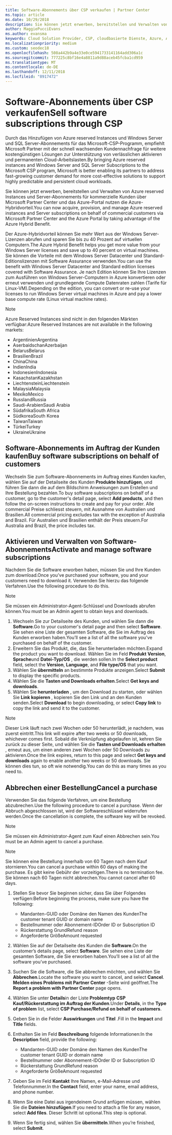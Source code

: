 ```yaml
---
title: Software-Abonnements über CSP verkaufen | Partner Center
ms.topic: article
ms.date: 10/29/2018
description: Sie können jetzt erwerben, bereitstellen und Verwalten von Azure reserved Instances und Server-Abonnements für kommerzielle Kunden über Microsoft Partner Center und das Azure-Portal nutzen die Azure-Hybridvorteil.
author: MaggiePucciEvans
ms.author: evansma
keywords: Cloud Solution Provider, CSP, cloudbasierte Dienste, Azure, Azure RI, Windows Server, SQL Server, Software-Abonnements
ms.localizationpriority: medium
ms.custom: seodec18
ms.openlocfilehash: 508a442b9a4e33e0ce5941733141164add306a1c
ms.sourcegitcommit: 777225c8bf16e4a8811a9d88aceb45fcba1cd959
ms.translationtype: MT
ms.contentlocale: de-DE
ms.lasthandoff: 12/11/2018
ms.locfileid: "8917472"
---
```

# <a name="sell-software-subscriptions-through-csp"></a><span data-ttu-id="1c3e2-104">Software-Abonnements über CSP verkaufen</span><span class="sxs-lookup"><span data-stu-id="1c3e2-104">Sell software subscriptions through CSP</span></span>

<span data-ttu-id="1c3e2-105">Durch das Hinzufügen von Azure reserved Instances und Windows Server und SQL Server-Abonnements für das Microsoft-CSP-Programm, empfiehlt Microsoft Partner mit der schnell wachsenden Kundennachfrage für weitere kostengünstigen Lösungen zur Unterstützung von verlässlichen aktivieren und permanenten Cloud-Arbeitslasten.</span><span class="sxs-lookup"><span data-stu-id="1c3e2-105">By bringing Azure reserved instances and Windows Server and SQL Server Subscriptions to the Microsoft CSP program, Microsoft is better enabling its partners to address fast-growing customer demand for more cost-effective solutions to support highly predictable and persistent cloud workloads.</span></span> 

<span data-ttu-id="1c3e2-106">Sie können jetzt erwerben, bereitstellen und Verwalten von Azure reserved Instances und Server-Abonnements für kommerzielle Kunden über Microsoft Partner Center und das Azure-Portal nutzen die Azure-Hybridvorteil.</span><span class="sxs-lookup"><span data-stu-id="1c3e2-106">You can now acquire, provision, and manage Azure reserved instances and Server subscriptions on behalf of commercial customers via Microsoft Partner Center and the Azure Portal by taking advantage of the Azure Hybrid Benefit.</span></span> 

<span data-ttu-id="1c3e2-107">Der Azure-Hybridvorteil können Sie mehr Wert aus der Windows Server-Lizenzen abrufen und sparen Sie bis zu 40 Prozent auf virtuellen Computern.</span><span class="sxs-lookup"><span data-stu-id="1c3e2-107">The Azure Hybrid Benefit helps you get more value from your Windows Server licenses and save up to 40 percent on virtual machines.</span></span> <span data-ttu-id="1c3e2-108">Sie können die Vorteile mit dem Windows Server Datacenter und Standard-Editionslizenzen mit Software Assurance verwenden.</span><span class="sxs-lookup"><span data-stu-id="1c3e2-108">You can use the benefit with Windows Server Datacenter and Standard edition licenses covered with Software Assurance.</span></span> <span data-ttu-id="1c3e2-109">Je nach Edition können Sie Ihre Lizenzen zum Ausführen von Windows Server-Computern in Azure konvertieren oder erneut verwenden und grundlegende Compute Datenraten zahlen (Tarife für Linux-VM).</span><span class="sxs-lookup"><span data-stu-id="1c3e2-109">Depending on the edition, you can convert or re-use your licenses to run Windows Server virtual machines in Azure and pay a lower base compute rate (Linux virtual machine rates).</span></span>

> [!NOTE]  
> <span data-ttu-id="1c3e2-110">Azure Reserved Instances sind nicht in den folgenden Märkten verfügbar:</span><span class="sxs-lookup"><span data-stu-id="1c3e2-110">Azure Reserved Instances are not available in the following markets:</span></span>  
> * <span data-ttu-id="1c3e2-111">Argentinien</span><span class="sxs-lookup"><span data-stu-id="1c3e2-111">Argentina</span></span>
> * <span data-ttu-id="1c3e2-112">Aserbaidschan</span><span class="sxs-lookup"><span data-stu-id="1c3e2-112">Azerbaijan</span></span>
> * <span data-ttu-id="1c3e2-113">Belarus</span><span class="sxs-lookup"><span data-stu-id="1c3e2-113">Belarus</span></span>
> * <span data-ttu-id="1c3e2-114">Brasilien</span><span class="sxs-lookup"><span data-stu-id="1c3e2-114">Brazil</span></span>
> * <span data-ttu-id="1c3e2-115">China</span><span class="sxs-lookup"><span data-stu-id="1c3e2-115">China</span></span>
> * <span data-ttu-id="1c3e2-116">Indien</span><span class="sxs-lookup"><span data-stu-id="1c3e2-116">India</span></span>
> * <span data-ttu-id="1c3e2-117">Indonesien</span><span class="sxs-lookup"><span data-stu-id="1c3e2-117">Indonesia</span></span>
> * <span data-ttu-id="1c3e2-118">Kasachstan</span><span class="sxs-lookup"><span data-stu-id="1c3e2-118">Kazakhstan</span></span>
> * <span data-ttu-id="1c3e2-119">Liechtenstein</span><span class="sxs-lookup"><span data-stu-id="1c3e2-119">Liechtenstein</span></span>
> * <span data-ttu-id="1c3e2-120">Malaysia</span><span class="sxs-lookup"><span data-stu-id="1c3e2-120">Malaysia</span></span>
> * <span data-ttu-id="1c3e2-121">Mexiko</span><span class="sxs-lookup"><span data-stu-id="1c3e2-121">Mexico</span></span>
> * <span data-ttu-id="1c3e2-122">Russland</span><span class="sxs-lookup"><span data-stu-id="1c3e2-122">Russia</span></span>
> * <span data-ttu-id="1c3e2-123">Saudi-Arabien</span><span class="sxs-lookup"><span data-stu-id="1c3e2-123">Saudi Arabia</span></span>
> * <span data-ttu-id="1c3e2-124">Südafrika</span><span class="sxs-lookup"><span data-stu-id="1c3e2-124">South Africa</span></span>
> * <span data-ttu-id="1c3e2-125">Südkorea</span><span class="sxs-lookup"><span data-stu-id="1c3e2-125">South Korea</span></span>
> * <span data-ttu-id="1c3e2-126">Taiwan</span><span class="sxs-lookup"><span data-stu-id="1c3e2-126">Taiwan</span></span>
> * <span data-ttu-id="1c3e2-127">Türkei</span><span class="sxs-lookup"><span data-stu-id="1c3e2-127">Turkey</span></span>
> * <span data-ttu-id="1c3e2-128">Ukraine</span><span class="sxs-lookup"><span data-stu-id="1c3e2-128">Ukraine</span></span>

## <a name="buy-software-subscriptions-on-behalf-of-customers"></a><span data-ttu-id="1c3e2-129">Software-Abonnements im Auftrag der Kunden kaufen</span><span class="sxs-lookup"><span data-stu-id="1c3e2-129">Buy software subscriptions on behalf of customers</span></span>

<span data-ttu-id="1c3e2-130">Wechseln Sie zum Software-Abonnements im Auftrag eines Kunden kaufen, wählen Sie auf der Detailseite des Kunden **Produkte hinzufügen**, und führen Sie dann die auf dem Bildschirm Anweisungen zum Erstellen und Ihre Bestellung bezahlen.</span><span class="sxs-lookup"><span data-stu-id="1c3e2-130">To buy software subscriptions on behalf of a customer, go to the customer's detail page, select **Add products**, and then follow the on-screen instructions to create and pay for your order.</span></span> <span data-ttu-id="1c3e2-131">Alle commercial Preise schliesst steuern, mit Ausnahme von Australien und Brasilien.</span><span class="sxs-lookup"><span data-stu-id="1c3e2-131">All commercial pricing excludes tax with the exception of Australia and Brazil.</span></span> <span data-ttu-id="1c3e2-132">Für Australien und Brasilien enthält der Preis steuern.</span><span class="sxs-lookup"><span data-stu-id="1c3e2-132">For Australia and Brazil, the price includes tax.</span></span>


## <a name="activate-and-manage-software-subscriptions"></a><span data-ttu-id="1c3e2-133">Aktivieren und Verwalten von Software-Abonnements</span><span class="sxs-lookup"><span data-stu-id="1c3e2-133">Activate and manage software subscriptions</span></span>

<span data-ttu-id="1c3e2-134">Nachdem Sie die Software erworben haben, müssen Sie und Ihre Kunden zum download.</span><span class="sxs-lookup"><span data-stu-id="1c3e2-134">Once you’ve purchased your software, you and your customers need to download it.</span></span> <span data-ttu-id="1c3e2-135">Verwenden Sie hierzu das folgende Verfahren.</span><span class="sxs-lookup"><span data-stu-id="1c3e2-135">Use the following procedure to do this.</span></span> 

>[!NOTE]
><span data-ttu-id="1c3e2-136">Sie müssen ein Administrator-Agent-Schlüssel und Downloads abrufen können.</span><span class="sxs-lookup"><span data-stu-id="1c3e2-136">You must be an Admin agent to obtain keys and downloads.</span></span> 

1. <span data-ttu-id="1c3e2-137">Wechseln Sie zur Detailseite des Kunden, und wählen Sie dann die **Software**.</span><span class="sxs-lookup"><span data-stu-id="1c3e2-137">Go to your customer's detail page and then select **Software**.</span></span> <span data-ttu-id="1c3e2-138">Sie sehen eine Liste der gesamten Software, die Sie im Auftrag des Kunden erworben haben.</span><span class="sxs-lookup"><span data-stu-id="1c3e2-138">You’ll see a list of all the software you’ve purchased on behalf of the customer.</span></span> 
2.  <span data-ttu-id="1c3e2-139">Erweitern Sie das Produkt, die, das Sie herunterladen möchten.</span><span class="sxs-lookup"><span data-stu-id="1c3e2-139">Expand the product you want to download.</span></span> <span data-ttu-id="1c3e2-140">Wählen Sie im Feld **Produkt** **Version**, **Sprache**und **Datei-Typ/OS** , die werden sollen.</span><span class="sxs-lookup"><span data-stu-id="1c3e2-140">In the **Select product** field, select the **Version**, **Language**, and **File type/OS** that you want.</span></span> 
3.  <span data-ttu-id="1c3e2-141">Wählen Sie **übermitteln** an bestimmte Produkte anzeigen.</span><span class="sxs-lookup"><span data-stu-id="1c3e2-141">Select **Submit** to display the specific products.</span></span> 
4.  <span data-ttu-id="1c3e2-142">Wählen Sie die **Tasten und Downloads erhalten**.</span><span class="sxs-lookup"><span data-stu-id="1c3e2-142">Select **Get keys and downloads**.</span></span> 
5.  <span data-ttu-id="1c3e2-143">Wählen Sie **herunterladen** , um den Download zu starten, oder wählen Sie **Link kopieren** , kopieren Sie den Link und an den Kunden senden.</span><span class="sxs-lookup"><span data-stu-id="1c3e2-143">Select **Download** to begin downloading, or select **Copy link** to copy the link and send it to the customer.</span></span> 

>[!NOTE]
><span data-ttu-id="1c3e2-144">Dieser Link läuft nach zwei Wochen oder 50 herunterlädt, je nachdem, was zuerst eintritt.</span><span class="sxs-lookup"><span data-stu-id="1c3e2-144">This link will expire after two weeks or 50 downloads, whichever comes first.</span></span> <span data-ttu-id="1c3e2-145">Sobald die Verknüpfung abgelaufen ist, kehren Sie zurück zu dieser Seite, und wählen Sie die **Tasten und Downloads erhalten** , erneut aus, um einen anderen zwei Wochen oder 50 Downloads zu aktivieren.</span><span class="sxs-lookup"><span data-stu-id="1c3e2-145">Once the link expires, return to this page and select **Get keys and downloads** again to enable another two weeks or 50 downloads.</span></span> <span data-ttu-id="1c3e2-146">Sie können dies tun, so oft wie notwendig.</span><span class="sxs-lookup"><span data-stu-id="1c3e2-146">You can do this as many times as you need to.</span></span> 


## <a name="cancel-a-purchase"></a><span data-ttu-id="1c3e2-147">Abbrechen einer Bestellung</span><span class="sxs-lookup"><span data-stu-id="1c3e2-147">Cancel a purchase</span></span>
<span data-ttu-id="1c3e2-148">Verwenden Sie das folgende Verfahren, um eine Bestellung abzubrechen.</span><span class="sxs-lookup"><span data-stu-id="1c3e2-148">Use the following procedure to cancel a purchase.</span></span> <span data-ttu-id="1c3e2-149">Wenn der Abbruch abgeschlossen ist, wird der Softwareschlüssel widerrufen werden.</span><span class="sxs-lookup"><span data-stu-id="1c3e2-149">Once the cancellation is complete, the software key will be revoked.</span></span> 

>[!NOTE]
><span data-ttu-id="1c3e2-150">Sie müssen ein Administrator-Agent zum Kauf einen Abbrechen sein.</span><span class="sxs-lookup"><span data-stu-id="1c3e2-150">You must be an Admin agent to cancel a purchase.</span></span> 

>[!NOTE]
><span data-ttu-id="1c3e2-151">Sie können eine Bestellung innerhalb von 60 Tagen nach dem Kauf stornieren.</span><span class="sxs-lookup"><span data-stu-id="1c3e2-151">You can cancel a purchase within 60 days of making the purchase.</span></span> <span data-ttu-id="1c3e2-152">Es gibt keine Gebühr der vorzeitigen.</span><span class="sxs-lookup"><span data-stu-id="1c3e2-152">There is no termination fee.</span></span> <span data-ttu-id="1c3e2-153">Sie können nach 60 Tagen nicht abbrechen.</span><span class="sxs-lookup"><span data-stu-id="1c3e2-153">You cannot cancel after 60 days.</span></span> 

1.  <span data-ttu-id="1c3e2-154">Stellen Sie bevor Sie beginnen sicher, dass Sie über Folgendes verfügen:</span><span class="sxs-lookup"><span data-stu-id="1c3e2-154">Before beginning the process, make sure you have the following:</span></span> 
    -   <span data-ttu-id="1c3e2-155">Mandanten-GUID oder Domäne den Namen des Kunden</span><span class="sxs-lookup"><span data-stu-id="1c3e2-155">The customer tenant GUID or domain name</span></span>
    -   <span data-ttu-id="1c3e2-156">Bestellnummer oder Abonnement-ID</span><span class="sxs-lookup"><span data-stu-id="1c3e2-156">Order ID or Subscription ID</span></span>
    -   <span data-ttu-id="1c3e2-157">Rückerstattung Grund</span><span class="sxs-lookup"><span data-stu-id="1c3e2-157">Refund reason</span></span>
    -   <span data-ttu-id="1c3e2-158">Angeforderte Größe</span><span class="sxs-lookup"><span data-stu-id="1c3e2-158">Amount requested</span></span>

2.  <span data-ttu-id="1c3e2-159">Wählen Sie auf der Detailseite des Kunden die **Software**.</span><span class="sxs-lookup"><span data-stu-id="1c3e2-159">On the customer’s details page, select **Software**.</span></span> <span data-ttu-id="1c3e2-160">Sie sehen eine Liste der gesamten Software, die Sie erworben haben.</span><span class="sxs-lookup"><span data-stu-id="1c3e2-160">You’ll see a list of all the software you’ve purchased.</span></span> 

3.  <span data-ttu-id="1c3e2-161">Suchen Sie die Software, die Sie abbrechen möchten, und wählen Sie **Abbrechen**.</span><span class="sxs-lookup"><span data-stu-id="1c3e2-161">Locate the software you want to cancel, and select **Cancel**.</span></span> <span data-ttu-id="1c3e2-162">**Melden eines Problems mit Partner Center** -Seite wird geöffnet.</span><span class="sxs-lookup"><span data-stu-id="1c3e2-162">The **Report a problem with Partner Center** page opens.</span></span> 

4.  <span data-ttu-id="1c3e2-163">Wählen Sie unter **Details**in der Liste **Problemtyp** **CSP Kauf/Rückerstattung im Auftrag der Kunden**.</span><span class="sxs-lookup"><span data-stu-id="1c3e2-163">Under **Details**, in the **Type of problem** list, select **CSP Purchase/Refund on behalf of customers**.</span></span>

5.  <span data-ttu-id="1c3e2-164">Geben Sie in die Felder **Auswirkungen** und **Titel** .</span><span class="sxs-lookup"><span data-stu-id="1c3e2-164">Fill in the **Impact** and **Title** fields.</span></span> 

6.  <span data-ttu-id="1c3e2-165">Enthalten Sie im Feld **Beschreibung** folgende Informationen:</span><span class="sxs-lookup"><span data-stu-id="1c3e2-165">In the **Description** field, provide the following:</span></span> 
    -   <span data-ttu-id="1c3e2-166">Mandanten-GUID oder Domäne den Namen des Kunden</span><span class="sxs-lookup"><span data-stu-id="1c3e2-166">The customer tenant GUID or domain name</span></span>
    -   <span data-ttu-id="1c3e2-167">Bestellnummer oder Abonnement-ID</span><span class="sxs-lookup"><span data-stu-id="1c3e2-167">Order ID or Subscription ID</span></span>
    -   <span data-ttu-id="1c3e2-168">Rückerstattung Grund</span><span class="sxs-lookup"><span data-stu-id="1c3e2-168">Refund reason</span></span>
    -   <span data-ttu-id="1c3e2-169">Angeforderte Größe</span><span class="sxs-lookup"><span data-stu-id="1c3e2-169">Amount requested</span></span>

7.  <span data-ttu-id="1c3e2-170">Geben Sie im Feld **Kontakt** Ihre Namen, e-Mail-Adresse und Telefonnummer.</span><span class="sxs-lookup"><span data-stu-id="1c3e2-170">In the **Contact** field, enter your name, email address, and phone number.</span></span> 

8.  <span data-ttu-id="1c3e2-171">Wenn Sie eine Datei aus irgendeinem Grund anfügen müssen, wählen Sie die **Dateien hinzufügen**.</span><span class="sxs-lookup"><span data-stu-id="1c3e2-171">If you need to attach a file for any reason, select **Add files**.</span></span> <span data-ttu-id="1c3e2-172">Dieser Schritt ist optional.</span><span class="sxs-lookup"><span data-stu-id="1c3e2-172">This step is optional.</span></span> 

9.  <span data-ttu-id="1c3e2-173">Wenn Sie fertig sind, wählen Sie **übermitteln**.</span><span class="sxs-lookup"><span data-stu-id="1c3e2-173">When you’re finished, select **Submit**.</span></span>
